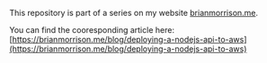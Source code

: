 This repository is part of a series on my website [brianmorrison.me](https://brianmorrison.me).

You can find the cooresponding article here: [https://brianmorrison.me/blog/deploying-a-nodejs-api-to-aws](https://brianmorrison.me/blog/deploying-a-nodejs-api-to-aws)
